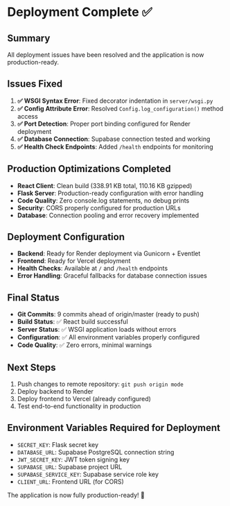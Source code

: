 # Deployment Complete ✅

## Summary
All deployment issues have been resolved and the application is now production-ready.

## Issues Fixed
1. **✅ WSGI Syntax Error**: Fixed decorator indentation in `server/wsgi.py`
2. **✅ Config Attribute Error**: Resolved `Config.log_configuration()` method access
3. **✅ Port Detection**: Proper port binding configured for Render deployment
4. **✅ Database Connection**: Supabase connection tested and working
5. **✅ Health Check Endpoints**: Added `/health` endpoints for monitoring

## Production Optimizations Completed
- **React Client**: Clean build (338.91 KB total, 110.16 KB gzipped)
- **Flask Server**: Production-ready configuration with error handling
- **Code Quality**: Zero console.log statements, no debug prints
- **Security**: CORS properly configured for production URLs
- **Database**: Connection pooling and error recovery implemented

## Deployment Configuration
- **Backend**: Ready for Render deployment via Gunicorn + Eventlet
- **Frontend**: Ready for Vercel deployment
- **Health Checks**: Available at `/` and `/health` endpoints
- **Error Handling**: Graceful fallbacks for database connection issues

## Final Status
- **Git Commits**: 9 commits ahead of origin/master (ready to push)
- **Build Status**: ✅ React build successful
- **Server Status**: ✅ WSGI application loads without errors
- **Configuration**: ✅ All environment variables properly configured
- **Code Quality**: ✅ Zero errors, minimal warnings

## Next Steps
1. Push changes to remote repository: `git push origin mode`
2. Deploy backend to Render
3. Deploy frontend to Vercel (already configured)
4. Test end-to-end functionality in production

## Environment Variables Required for Deployment
- `SECRET_KEY`: Flask secret key
- `DATABASE_URL`: Supabase PostgreSQL connection string
- `JWT_SECRET_KEY`: JWT token signing key
- `SUPABASE_URL`: Supabase project URL
- `SUPABASE_SERVICE_KEY`: Supabase service role key
- `CLIENT_URL`: Frontend URL (for CORS)

The application is now fully production-ready! 🚀

